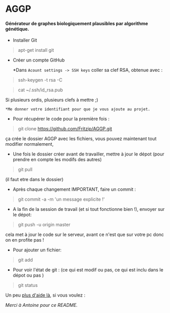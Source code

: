 AGGP
====

#### Générateur de graphes biologiquement plausibles par algorithme génétique.

* Installer Git

> apt-get install git

* Créer un compte GitHub

    *Dans `Acount settings -> SSH keys` coller sa clef RSA, obtenue avec : 

>ssh-keygen -t rsa -C <votremailidentifiant>

>cat ~/.ssh/id_rsa.pub

Si plusieurs ordis, plusieurs clefs à mettre ;)

    *Me donner votre identifiant pour que je vous ajoute au projet. 



* Pour récupérer le code pour la première fois :

> git clone https://github.com/Fritzip/AGGP.git

ça crée le dossier AGGP avec les fichiers, vous pouvez maintenant tout modifier normalement,

* Une fois le dossier créer avant de travailler, mettre à jour le dépot (pour prendre en compte les modifs des autres)

> git pull

(il faut etre dans le dossier)


* Après chaque changement IMPORTANT, faire un commit :

> git commit -a -m 'un message explicite !'

* A la fin de la session de travail (et si tout fonctionne bien !), envoyer sur le dépot:

> git push -u origin master

cela met à jour le code sur le serveur, avant ce n'est que sur votre pc donc on en profite pas !

* Pour ajouter un fichier:
 
> git add <fichier>

* Pour voir l'état de git : (ce qui est modif ou pas, ce qui est inclu dans le dépot ou pas )

> git status


Un peu [plus d'aide là](http://doc.ubuntu-fr.org), si vous voulez :


*Merci à Antoine pour ce README.*

